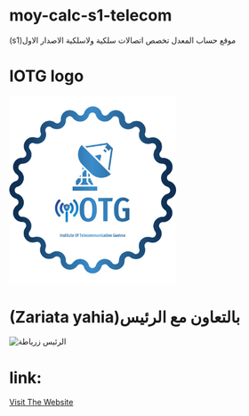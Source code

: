 # moy-calc-s1-telecom
(s1)موقع حساب المعدل تخصص اتصالات سلكية ولاسلكية الاصدار الاول
# IOTG logo
<img src="https://github.com/aaa2005/moy-calc-s1-telecom/blob/main/.img/iotg_logo.png" alt="IOTG logo" width="300"/>

# (Zariata yahia)بالتعاون مع الرئيس  
<img src="https://cdn.glitch.global/9d79d31e-fe60-4bfb-a5b7-c783562eb690/zariata.jpg?v=1708786459917" alt="الرئيس زرياطة" width="300"/>

# link:
<a href="http://telecom-s1.glitch.me">Visit The Website</a>
